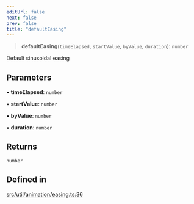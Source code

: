 ```yaml
---
editUrl: false
next: false
prev: false
title: "defaultEasing"
---
```


> **defaultEasing**(`timeElapsed`, `startValue`, `byValue`, `duration`): `number`

Default sinusoidal easing

## Parameters

• **timeElapsed**: `number`

• **startValue**: `number`

• **byValue**: `number`

• **duration**: `number`

## Returns

`number`

## Defined in

[src/util/animation/easing.ts:36](https://github.com/fabricjs/fabric.js/blob/v6.0.0-rc4/src/util/animation/easing.ts#L36)
